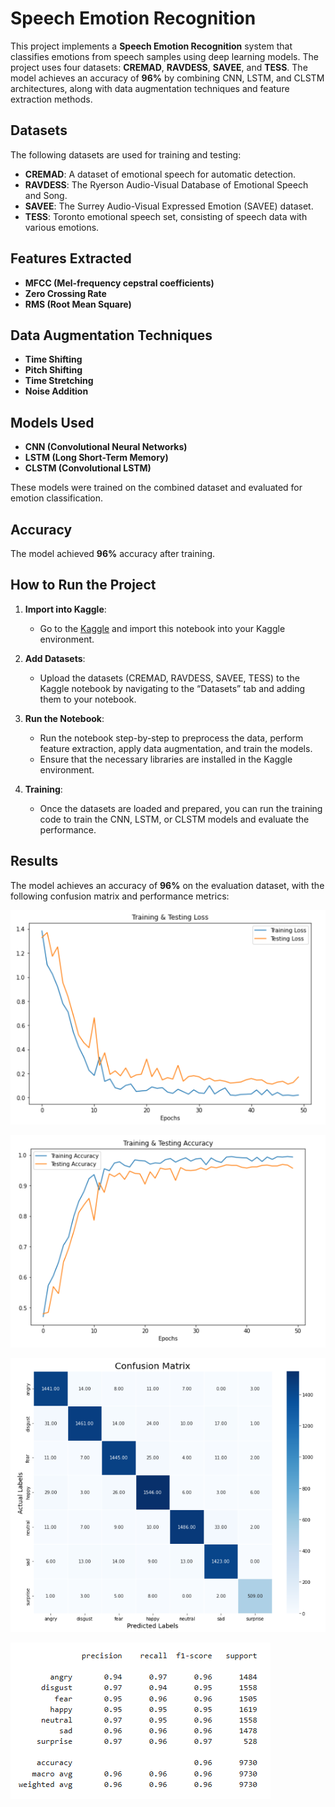# Speech Emotion Recognition

This project implements a **Speech Emotion Recognition** system that classifies emotions from speech samples using deep learning models. The project uses four datasets: **CREMAD**, **RAVDESS**, **SAVEE**, and **TESS**. The model achieves an accuracy of **96%** by combining CNN, LSTM, and CLSTM architectures, along with data augmentation techniques and feature extraction methods.

## Datasets
The following datasets are used for training and testing:

- **CREMAD**: A dataset of emotional speech for automatic detection.
- **RAVDESS**: The Ryerson Audio-Visual Database of Emotional Speech and Song.
- **SAVEE**: The Surrey Audio-Visual Expressed Emotion (SAVEE) dataset.
- **TESS**: Toronto emotional speech set, consisting of speech data with various emotions.

## Features Extracted
- **MFCC (Mel-frequency cepstral coefficients)**
- **Zero Crossing Rate**
- **RMS (Root Mean Square)**

## Data Augmentation Techniques
- **Time Shifting**
- **Pitch Shifting**
- **Time Stretching**
- **Noise Addition**

## Models Used
- **CNN (Convolutional Neural Networks)**
- **LSTM (Long Short-Term Memory)**
- **CLSTM (Convolutional LSTM)**

These models were trained on the combined dataset and evaluated for emotion classification.

## Accuracy
The model achieved **96%** accuracy after training.

## How to Run the Project

1. **Import into Kaggle**:
    - Go to the [Kaggle](https://www.kaggle.com/) and import this notebook into your Kaggle environment.
   
2. **Add Datasets**:
    - Upload the datasets (CREMAD, RAVDESS, SAVEE, TESS) to the Kaggle notebook by navigating to the “Datasets” tab and adding them to your notebook.

3. **Run the Notebook**:
    - Run the notebook step-by-step to preprocess the data, perform feature extraction, apply data augmentation, and train the models.
    - Ensure that the necessary libraries are installed in the Kaggle environment.

4. **Training**:
    - Once the datasets are loaded and prepared, you can run the training code to train the CNN, LSTM, or CLSTM models and evaluate the performance.

## Results
The model achieves an accuracy of **96%** on the evaluation dataset, with the following confusion matrix and performance metrics:

![Training & Testing Loss](1.png)


![Traning & Testing Accuracy](2.png)


![Confusion Matrix](3.png)


![F1 score](4.png)




